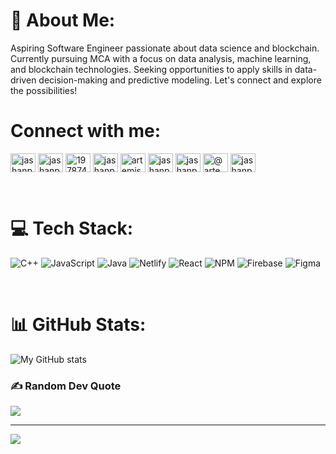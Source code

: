 # 💫 About Me:
Aspiring Software Engineer passionate about data science and blockchain. Currently pursuing MCA with a focus on data analysis, machine learning, and blockchain technologies. Seeking opportunities to apply skills in data-driven decision-making and predictive modeling. Let's connect and explore the possibilities!


# Connect with me:
<p align="left">
<a href="https://codepen.io/jashanpreetsingh821" target="blank"><img align="center" src="https://raw.githubusercontent.com/rahuldkjain/github-profile-readme-generator/master/src/images/icons/Social/codepen.svg" alt="jashanpreetsingh821" height="30" width="40" /></a>
<a href="https://linkedin.com/in/jashanpreet-singh-3a8905224" target="blank"><img align="center" src="https://raw.githubusercontent.com/rahuldkjain/github-profile-readme-generator/master/src/images/icons/Social/linked-in-alt.svg" alt="jashanpreet-singh-3a8905224" height="30" width="40" /></a>
<a href="https://stackoverflow.com/users/19787422" target="blank"><img align="center" src="https://raw.githubusercontent.com/rahuldkjain/github-profile-readme-generator/master/src/images/icons/Social/stack-overflow.svg" alt="19787422" height="30" width="40" /></a>
<a href="https://kaggle.com/jashanpreetsingh821" target="blank"><img align="center" src="https://raw.githubusercontent.com/rahuldkjain/github-profile-readme-generator/master/src/images/icons/Social/kaggle.svg" alt="jashanpreetsingh821" height="30" width="40" /></a>
<a href="https://www.hackerrank.com/artemis1096" target="blank"><img align="center" src="https://raw.githubusercontent.com/rahuldkjain/github-profile-readme-generator/master/src/images/icons/Social/hackerrank.svg" alt="artemis1096" height="30" width="40" /></a>
<a href="https://codeforces.com/profile/jashanpreet1096" target="blank"><img align="center" src="https://raw.githubusercontent.com/rahuldkjain/github-profile-readme-generator/master/src/images/icons/Social/codeforces.svg" alt="jashanpreet1096" height="30" width="40" /></a>
<a href="https://www.leetcode.com/jashanpreetsingh1096" target="blank"><img align="center" src="https://raw.githubusercontent.com/rahuldkjain/github-profile-readme-generator/master/src/images/icons/Social/leet-code.svg" alt="jashanpreetsingh1096" height="30" width="40" /></a>
<a href="https://www.hackerearth.com/@artemis1096" target="blank"><img align="center" src="https://raw.githubusercontent.com/rahuldkjain/github-profile-readme-generator/master/src/images/icons/Social/hackerearth.svg" alt="@artemis1096" height="30" width="40" /></a>
<a href="https://auth.geeksforgeeks.org/user/jashanpreetsingh1096" target="blank"><img align="center" src="https://raw.githubusercontent.com/rahuldkjain/github-profile-readme-generator/master/src/images/icons/Social/geeks-for-geeks.svg" alt="jashanpreetsingh1096" height="30" width="40" /></a>
</p>

<br>

# 💻 Tech Stack:
![C++](https://img.shields.io/badge/c++-%2300599C.svg?style=for-the-badge&logo=c%2B%2B&logoColor=white) ![JavaScript](https://img.shields.io/badge/javascript-%23323330.svg?style=for-the-badge&logo=javascript&logoColor=%23F7DF1E) ![Java](https://img.shields.io/badge/java-%23ED8B00.svg?style=for-the-badge&logo=openjdk&logoColor=white) ![Netlify](https://img.shields.io/badge/netlify-%23000000.svg?style=for-the-badge&logo=netlify&logoColor=#00C7B7) ![React](https://img.shields.io/badge/react-%2320232a.svg?style=for-the-badge&logo=react&logoColor=%2361DAFB) ![NPM](https://img.shields.io/badge/NPM-%23CB3837.svg?style=for-the-badge&logo=npm&logoColor=white) ![Firebase](https://img.shields.io/badge/Firebase-039BE5?style=for-the-badge&logo=Firebase&logoColor=white) ![Figma](https://img.shields.io/badge/figma-%23F24E1E.svg?style=for-the-badge&logo=figma&logoColor=white)

<br> 

# 📊 GitHub Stats:
<!-- ![](https://github-readme-stats.vercel.app/api?username=Artemis1096&theme=dark&hide_border=false&include_all_commits=true&count_private=false)<br/>
![](https://github-readme-streak-stats.herokuapp.com/?user=Artemis1096&theme=dark&hide_border=false)<br/> -->
![My GitHub stats](https://github-readme-stats.vercel.app/api?username=Artemis1096&show_icons=true&theme=dark)


### ✍️ Random Dev Quote
![](https://quotes-github-readme.vercel.app/api?type=vetical&theme=dark)

---
[![](https://visitcount.itsvg.in/api?id=Artemis1096&icon=0&color=0)](https://visitcount.itsvg.in)

<!-- Proudly created with GPRM ( https://gprm.itsvg.in ) -->
